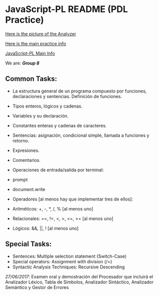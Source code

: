# JavaScript-PL README (PDL Practice)

[Here is the picture of the Analyzer](http://i.imgur.com/OwbBsDt.jpg)

[Here is the main practice info](http://www-lt.ls.fi.upm.es/compiladores/procesadores/Practica.html)

[JavaScript-PL Main Info](http://www-lt.ls.fi.upm.es/compiladores/procesadores/IntroJavaScript.html)


We are: ***Group 8***

## Common Tasks:

- La estructura general de un programa compuesto por funciones, declaraciones y sentencias.
 Definición de funciones.
- Tipos enteros, lógicos y cadenas.
- Variables y su declaración.
- Constantes enteras y cadenas de caracteres.
- Sentencias: asignación, condicional simple, llamada a funciones y retorno.
- Expresiones.
- Comentarios.

- Operaciones de entrada/salida por terminal:
- prompt
- document.write

- Operadores [al menos hay que implementar tres de ellos]:
- Aritméticos: +, -, *, /, % [al menos uno]
- Relacionales: ==, !=,	<, >, <=, >= [al menos uno]
- Lógicos: &&, ||, ! [al menos uno]

## Special Tasks:
- Sentences: Multiple selection statement (Switch-Case)
- Special operators: Assignment with division (/=)
- Syntactic Analysis Techniques: Recursive Descending

*27/06/2017*: Examen oral y demostración del Procesador que incluirá el Analizador Léxico, Tabla de Símbolos, Analizador Sintáctico, Analizador Semántico y Gestor de Errores